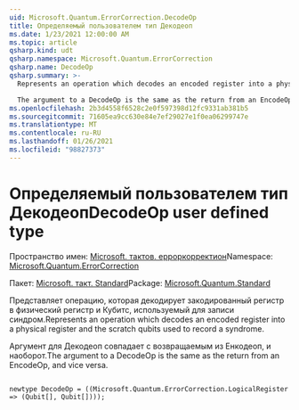 ```yaml
---
uid: Microsoft.Quantum.ErrorCorrection.DecodeOp
title: Определяемый пользователем тип Декодеоп
ms.date: 1/23/2021 12:00:00 AM
ms.topic: article
qsharp.kind: udt
qsharp.namespace: Microsoft.Quantum.ErrorCorrection
qsharp.name: DecodeOp
qsharp.summary: >-
  Represents an operation which decodes an encoded register into a physical register and the scratch qubits used to record a syndrome.

  The argument to a DecodeOp is the same as the return from an EncodeOp, and vice versa.
ms.openlocfilehash: 2b3d4558f6528c2e0f597398d12fc9331ab381b5
ms.sourcegitcommit: 71605ea9cc630e84e7ef29027e1f0ea06299747e
ms.translationtype: MT
ms.contentlocale: ru-RU
ms.lasthandoff: 01/26/2021
ms.locfileid: "98827373"
---
```

# <a name="decodeop-user-defined-type"></a><span data-ttu-id="0d275-102">Определяемый пользователем тип Декодеоп</span><span class="sxs-lookup"><span data-stu-id="0d275-102">DecodeOp user defined type</span></span>

<span data-ttu-id="0d275-103">Пространство имен: [Microsoft. тактов. ерроркорректион](xref:Microsoft.Quantum.ErrorCorrection)</span><span class="sxs-lookup"><span data-stu-id="0d275-103">Namespace: [Microsoft.Quantum.ErrorCorrection](xref:Microsoft.Quantum.ErrorCorrection)</span></span>

<span data-ttu-id="0d275-104">Пакет: [Microsoft. такт. Standard](https://nuget.org/packages/Microsoft.Quantum.Standard)</span><span class="sxs-lookup"><span data-stu-id="0d275-104">Package: [Microsoft.Quantum.Standard](https://nuget.org/packages/Microsoft.Quantum.Standard)</span></span>


<span data-ttu-id="0d275-105">Представляет операцию, которая декодирует закодированный регистр в физический регистр и Кубитс, используемый для записи синдром.</span><span class="sxs-lookup"><span data-stu-id="0d275-105">Represents an operation which decodes an encoded register into a physical register and the scratch qubits used to record a syndrome.</span></span>

<span data-ttu-id="0d275-106">Аргумент для Декодеоп совпадает с возвращаемым из Енкодеоп, и наоборот.</span><span class="sxs-lookup"><span data-stu-id="0d275-106">The argument to a DecodeOp is the same as the return from an EncodeOp, and vice versa.</span></span>

```qsharp

newtype DecodeOp = ((Microsoft.Quantum.ErrorCorrection.LogicalRegister => (Qubit[], Qubit[])));
```

